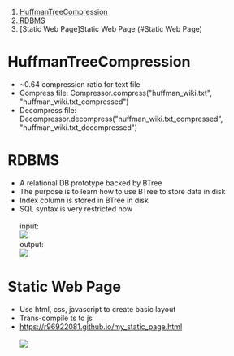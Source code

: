 1. [HuffmanTreeCompression](#HuffmanTreeCompression)
2. [RDBMS](#RDBMS)
3. [Static Web Page]Static Web Page (#Static Web Page)


# HuffmanTreeCompression
- ~0.64 compression ratio for text file
- Compress file: Compressor.compress("huffman_wiki.txt", "huffman_wiki.txt_compressed")
- Decompress file: Decompressor.decompress("huffman_wiki.txt_compressed", "huffman_wiki.txt_decompressed")

# RDBMS
- A relational DB prototype backed by BTree
- The purpose is to learn how to use BTree to store data in disk
- Index column is stored in BTree in disk
- SQL syntax is very restricted now
\
\
input:\
![](https://r96922081.github.io/images/rdbms_input.png)
\
output:\
![](https://r96922081.github.io/images/rdbms_output.png)

# Static Web Page
- Use html, css, javascript to create basic layout
- Trans-compile ts to js
- https://r96922081.github.io/my_static_page.html
\
\
![](https://r96922081.github.io/images/my_static_page.png)